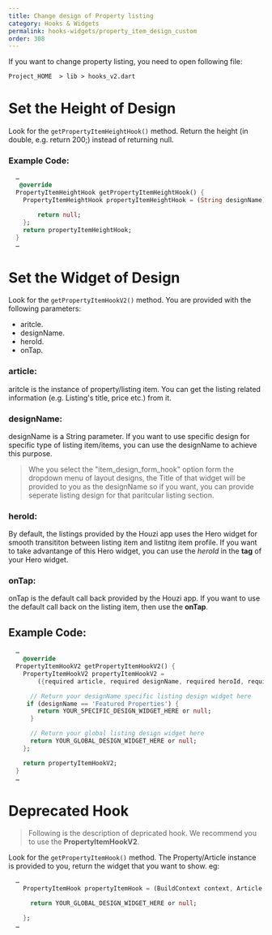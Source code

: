 ```yaml
---
title: Change design of Property listing
category: Hooks & Widgets
permalink: hooks-widgets/property_item_design_custom
order: 308
---
```


If you want to change property listing, you need to open following file:

`Project_HOME  > lib > hooks_v2.dart`

# Set the Height of Design

Look for the `getPropertyItemHeightHook()` method. Return the height (in double, e.g. return 200;) instead of returning null.

### Example Code:

```dart
  …
   @override
  PropertyItemHeightHook getPropertyItemHeightHook() {
    PropertyItemHeightHook propertyItemHeightHook = (String designName) {

        return null;
    };
    return propertyItemHeightHook;
  }
  …
```

# Set the Widget of Design

Look for the `getPropertyItemHookV2()` method. You are provided with the following parameters:  
- aritcle.
- designName.
- heroId.
- onTap.

### article: 

aritcle is the instance of property/listing item. You can get the listing related information (e.g. Listing's title, price etc.) from it. 

### designName:

designName is a String parameter. If you want to use specific design for specific type of listing item/items, you can use the designName to achieve this purpose.

> Whe you select the "item_design_form_hook" option form the dropdown menu of layout designs, the Title of that widget will be provided to you as the designName so if you want, you can provide seperate listing design for that paritcular listing section.

### heroId:

By default, the listings provided by the Houzi app uses the Hero widget for smooth transititon between listing item and listitng item profile. If you want to take advantange of this Hero widget, you can use the *heroId* in the **tag** of your Hero widget.

### onTap:

onTap is the default call back provided by the Houzi app. If you want to use the default call back on the listing item, then use the **onTap**.


## Example Code:

```dart
  …
    @override
  PropertyItemHookV2 getPropertyItemHookV2() {
    PropertyItemHookV2 propertyItemHookV2 =
        ({required article, required designName, required heroId, required onTap}) {

      // Return your designName specific listing design widget here
     if (designName == 'Featured Properties') {
        return YOUR_SPECIFIC_DESIGN_WIDGET_HERE or null;
      }

      // Return your global listing design widget here
      return YOUR_GLOBAL_DESIGN_WIDGET_HERE or null;
    };

    return propertyItemHookV2;
  }
  …
```


# Deprecated Hook

> Following is the description of depricated hook. We recommend you to use the **PropertyItemHookV2**.

Look for the `getPropertyItemHook()` method. The Property/Article instance is provided to you, return the widget that you want to show. eg: 
```dart
  …
    PropertyItemHook propertyItemHook = (BuildContext context, Article article) {

      return YOUR_GLOBAL_DESIGN_WIDGET_HERE or null;

    };
  …
```

